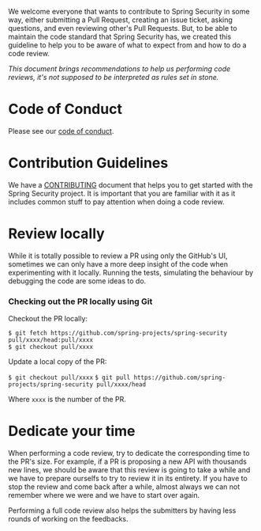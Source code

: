 We welcome everyone that wants to contribute to Spring Security in some way, either submitting a Pull Request, creating an issue ticket, asking questions, and even reviewing other's Pull Requests. But, to be able to maintain the code standard that Spring Security has, we created this guideline to help you to be aware of what to expect from and how to do a code review.
  
_This document brings recommendations to help us performing code reviews, it's not supposed to be interpreted as rules set in stone._  
  
# Code of Conduct  
  
Please see our [code of conduct](https://github.com/spring-projects/.github/blob/main/CODE_OF_CONDUCT.md).


# Contribution Guidelines

We have a [CONTRIBUTING](https://github.com/spring-projects/spring-security/blob/main/CONTRIBUTING.adoc) document that helps you to get started with the Spring Security project. It is important that you are familiar with it as it includes common stuff to pay attention when doing a code review.

# Review locally

While it is totally possible to review a PR using only the GitHub's UI, sometimes we can only have a more deep insight of the code when experimenting with it locally. Running the tests, simulating the behaviour by debugging the code are some ideas to do.

### Checking out the PR locally using Git

Checkout the PR locally:

`$ git fetch https://github.com/spring-projects/spring-security pull/xxxx/head:pull/xxxx`  
`$ git checkout pull/xxxx`

Update a local copy of the PR:

`$ git checkout pull/xxxx`
`$ git pull https://github.com/spring-projects/spring-security pull/xxxx/head`

Where `xxxx` is the number of the PR.

# Dedicate your time

When performing a code review, try to dedicate the corresponding time to the PR's size. For example, if a PR is proposing a new API with thousands new lines, we should be aware that this review is going to take a while and we have to prepare ourselfs to try to review it in its entirety.
If you have to stop the review and come back after a while, almost always we can not remember where we were and we have to start over again.

Performing a full code review also helps the submitters by having less rounds of working on the feedbacks.